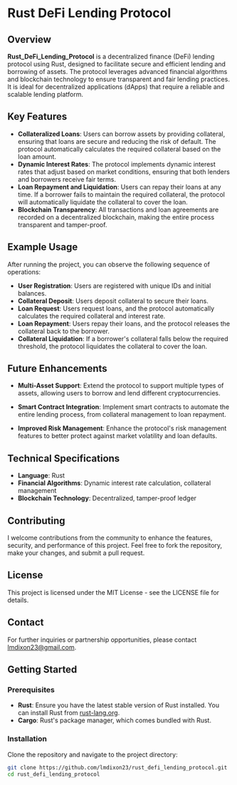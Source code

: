 # Rust DeFi Lending Protocol

## Overview

**Rust_DeFi_Lending_Protocol** is a decentralized finance (DeFi) lending protocol using Rust, designed to facilitate secure and efficient lending and borrowing of assets. The protocol leverages advanced financial algorithms and blockchain technology to ensure transparent and fair lending practices. It is ideal for decentralized applications (dApps) that require a reliable and scalable lending platform.

## Key Features

- **Collateralized Loans**: Users can borrow assets by providing collateral, ensuring that loans are secure and reducing the risk of default. The protocol automatically calculates the required collateral based on the loan amount.
- **Dynamic Interest Rates**: The protocol implements dynamic interest rates that adjust based on market conditions, ensuring that both lenders and borrowers receive fair terms.
- **Loan Repayment and Liquidation**: Users can repay their loans at any time. If a borrower fails to maintain the required collateral, the protocol will automatically liquidate the collateral to cover the loan.
- **Blockchain Transparency**: All transactions and loan agreements are recorded on a decentralized blockchain, making the entire process transparent and tamper-proof.

## Example Usage

After running the project, you can observe the following sequence of operations:

- **User Registration**: Users are registered with unique IDs and initial balances.
- **Collateral Deposit**: Users deposit collateral to secure their loans.
- **Loan Request**: Users request loans, and the protocol automatically calculates the required collateral and interest rate.
- **Loan Repayment**: Users repay their loans, and the protocol releases the collateral back to the borrower.
- **Collateral Liquidation**: If a borrower's collateral falls below the required threshold, the protocol liquidates the collateral to cover the loan.

## Future Enhancements

- **Multi-Asset Support**: Extend the protocol to support multiple types of assets, allowing users to borrow and lend different cryptocurrencies.
  
- **Smart Contract Integration**: Implement smart contracts to automate the entire lending process, from collateral management to loan repayment.

- **Improved Risk Management**: Enhance the protocol's risk management features to better protect against market volatility and loan defaults.

## Technical Specifications

- **Language**: Rust
- **Financial Algorithms**: Dynamic interest rate calculation, collateral management
- **Blockchain Technology**: Decentralized, tamper-proof ledger

## Contributing

I welcome contributions from the community to enhance the features, security, and performance of this project. Feel free to fork the repository, make your changes, and submit a pull request.

## License

This project is licensed under the MIT License - see the LICENSE file for details.

## Contact

For further inquiries or partnership opportunities, please contact lmdixon23@gmail.com.

## Getting Started

### Prerequisites

- **Rust**: Ensure you have the latest stable version of Rust installed. You can install Rust from [rust-lang.org](https://www.rust-lang.org/).
- **Cargo**: Rust's package manager, which comes bundled with Rust.

### Installation

Clone the repository and navigate to the project directory:

```bash
git clone https://github.com/lmdixon23/rust_defi_lending_protocol.git
cd rust_defi_lending_protocol